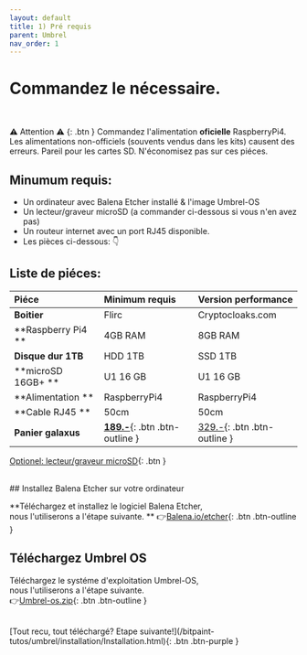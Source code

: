 ```yaml
---
layout: default
title: 1) Pré requis
parent: Umbrel
nav_order: 1
---
```



# Commandez le nécessaire. 
<br>


⚠️ Attention ⚠️
{: .btn }
Commandez l'alimentation **oficielle** RaspberryPi4.<br>
Les alimentations non-officiels (souvents vendus dans les kits) causent des erreurs.
Pareil pour les cartes SD. N'économisez pas sur ces piéces.<br>
## Minumum requis:
- Un ordinateur avec Balena Etcher installé & l'image Umbrel-OS
- Un lecteur/graveur microSD (a commander ci-dessous si vous n'en avez pas)
- Un routeur internet avec un port RJ45 disponible.
- Les pièces ci-dessous: 👇

## Liste de piéces:
| Piéce        | Minimum requis | Version performance |
|:-------------|:------------------|:------|
| **Boitier**  | Flirc   | Cryptocloaks.com|
| **Raspberry Pi4 ** | 4GB RAM			   | 8GB RAM|
| **Disque dur 1TB** | HDD 1TB   | SSD 1TB   |
| **microSD 16GB+ **| U1 16 GB    | U1 16 GB   |
| **Alimentation **    | RaspberryPi4 | RaspberryPi4  |
| **Cable RJ45  **   | 50cm | 50cm |
| **Panier galaxus**     | [**189.-**](https://www.balena.io/etcher/){: .btn .btn-outline } | [329.-](https://github.com/getumbrel/umbrel-os/releases/download/v0.3.2/umbrel-os-v0.3.2.zip){: .btn .btn-outline }  |

 [Optionel: lecteur/graveur microSD](https://www.galaxus.ch/fr/s1/product/sandisk-lecteur-usb-microsd-mobilemate-usb-30-lecteurs-de-cartes-9638318){: .btn }

<br>
## Installez Balena Etcher sur votre ordinateur

**Téléchargez et installez le logiciel Balena Etcher, <br>nous l'utiliserons a l'étape suivante. **
👉[Balena.io/etcher](https://www.balena.io/etcher/){: .btn .btn-outline }
<br>
## Téléchargez Umbrel OS 
Téléchargez le systéme d'exploitation Umbrel-OS, <br>nous l'utiliserons a l'étape suivante.<br>
👉[Umbrel-os.zip](https://github.com/getumbrel/umbrel-os/releases/download/v0.3.2/umbrel-os-v0.3.2.zip){: .btn .btn-outline }


<br>
[Tout recu, tout téléchargé? Etape suivante!](/bitpaint-tutos/umbrel/installation/Installation.html){: .btn .btn-purple }